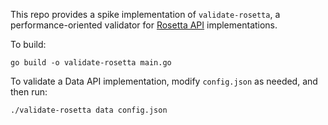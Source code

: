 This repo provides a spike implementation of `validate-rosetta`, a
performance-oriented validator for [Rosetta API] implementations.

To build:

```
go build -o validate-rosetta main.go
```

To validate a Data API implementation, modify `config.json` as needed, and then
run:

```
./validate-rosetta data config.json
```


[Rosetta API]: https://www.rosetta-api.org/
